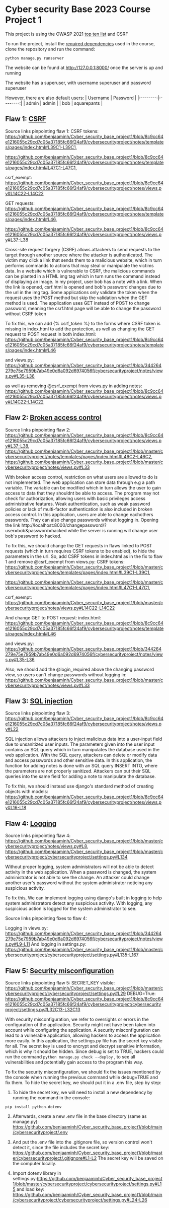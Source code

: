 # Cyber security Base 2023 Course Project 1
This project is using the OWASP 2021 [top ten list](https://owasp.org/www-project-top-ten/) and CSRF

To run the project, install the [required dependencies](https://cybersecuritybase.mooc.fi/installation-guide) used in the course, clone the repository and run the command:

```
python manage.py runserver
```
The website can be found at http://127.0.0.1:8000/ once the server is up and running

The website has a superuser, with username superuser and password superuser

However, there are also default users:
   | Username | Password |
   |:--------:|:--------:|
   | admin    | admin |
   | bob   | squarepants |

## Flaw 1: [CSRF](https://cybersecuritybase.mooc.fi/module-2.3/1-security)
Source links pinpointing flaw 1:
CSRF tokens: https://github.com/benjaaminh/Cyber_security_base_project1/blob/8c9cc64e1216055c29cd7c05a37185fc66f24af9/cybersecurityproject/notes/templates/pages/index.html#L39C1-L39C1, 

https://github.com/benjaaminh/Cyber_security_base_project1/blob/8c9cc64e1216055c29cd7c05a37185fc66f24af9/cybersecurityproject/notes/templates/pages/index.html#L47C1-L47C1,

csrf_exempt: https://github.com/benjaaminh/Cyber_security_base_project1/blob/8c9cc64e1216055c29cd7c05a37185fc66f24af9/cybersecurityproject/notes/views.py#L14C22-L14C22 

GET requests: https://github.com/benjaaminh/Cyber_security_base_project1/blob/8c9cc64e1216055c29cd7c05a37185fc66f24af9/cybersecurityproject/notes/templates/pages/index.html#L46,

https://github.com/benjaaminh/Cyber_security_base_project1/blob/8c9cc64e1216055c29cd7c05a37185fc66f24af9/cybersecurityproject/notes/views.py#L37-L38

Cross-site request forgery (CSRF) allows attackers to send requests to the target through another source where the attacker is authenticated. The victim may click a link that sends them to a malicious website, which in turn performs commands to actions that may steal or manipulate the victims data. In a website which is vulnerable to CSRF, the malicious commands can be planted in a HTML img tag which in turn runs the command instead of displaying an image. In my project, user bob has a note with a link. When the link is opened, csrf.html is opened and bob's password changes due to the url in the img tag. Some applications only validate the token when the request uses the POST method but skip the validation when the GET method is used. The application uses GET instead of POST to change password, meaning the csrf.html page will be able to change the password without CSRF token

To fix this, we can add {% csrf_token %} to the forms where CSRF token is missing in index.html to add the protection, as well as changing the GET request to POST request in both index.html: 
https://github.com/benjaaminh/Cyber_security_base_project1/blob/8c9cc64e1216055c29cd7c05a37185fc66f24af9/cybersecurityproject/notes/templates/pages/index.html#L46


and views.py: https://github.com/benjaaminh/Cyber_security_base_project1/blob/344264279e75e7959b7ab49e0d6a092d6974056f/cybersecurityproject/notes/views.py#L35-L36

as well as removing @csrf_exempt from views.py in adding notes: https://github.com/benjaaminh/Cyber_security_base_project1/blob/8c9cc64e1216055c29cd7c05a37185fc66f24af9/cybersecurityproject/notes/views.py#L14C22-L14C22 


## Flaw 2: [Broken access control](https://owasp.org/Top10/A01_2021-Broken_Access_Control/)
Source links pinpointing flaw 2: https://github.com/benjaaminh/Cyber_security_base_project1/blob/8c9cc64e1216055c29cd7c05a37185fc66f24af9/cybersecurityproject/notes/views.py#L37-L38, 
https://github.com/benjaaminh/Cyber_security_base_project1/blob/master/cybersecurityproject/notes/templates/pages/index.html#L46C2-L46C2, 
https://github.com/benjaaminh/Cyber_security_base_project1/blob/master/cybersecurityproject/notes/views.py#L33 

With broken access control, restriction on what users are allowed to do is not implemented. The web application can store data through e.g a path variable. The variable can be modified which in turn allows the user to gain access to data that they shouldnt be able to access. The program may not check for authorization, allowing users with basic privileges access administrative features. Weak authentication, such as weak password policies or lack of multi-factor authentication is also included in broken access control. In this application, users are able to change eachothers passwords. They can also change passwords without logging in. Opening the link http://localhost:8000/changepassword/?user=bob&password=hacked while the server is running will change user bob's password to hacked. 

To fix this, we should change the GET requests in flaws linked to POST requests (which in turn requires CSRF tokens to be enabled), to hide the parameters in the url. So, add CSRF tokens in index.html as in the fix to flaw 1 and remove @csrf_exempt from views.py: 
CSRF tokens: https://github.com/benjaaminh/Cyber_security_base_project1/blob/master/cybersecurityproject/notes/templates/pages/index.html#L39C1-L39C1, 

https://github.com/benjaaminh/Cyber_security_base_project1/blob/master/cybersecurityproject/notes/templates/pages/index.html#L47C1-L47C1,

csrf_exempt: https://github.com/benjaaminh/Cyber_security_base_project1/blob/master/cybersecurityproject/notes/views.py#L14C22-L14C22 

And change GET to POST request: 
index.html: 
https://github.com/benjaaminh/Cyber_security_base_project1/blob/8c9cc64e1216055c29cd7c05a37185fc66f24af9/cybersecurityproject/notes/templates/pages/index.html#L46


and views.py: https://github.com/benjaaminh/Cyber_security_base_project1/blob/344264279e75e7959b7ab49e0d6a092d6974056f/cybersecurityproject/notes/views.py#L35-L36 

Also, we should add the @login_required above the changing password view, so users can't change passwords without logging in: https://github.com/benjaaminh/Cyber_security_base_project1/blob/master/cybersecurityproject/notes/views.py#L33 

## Flaw 3: [SQL injection](https://owasp.org/Top10/A03_2021-Injection/)
Source links pinpointing flaw 3: https://github.com/benjaaminh/Cyber_security_base_project1/blob/8c9cc64e1216055c29cd7c05a37185fc66f24af9/cybersecurityproject/notes/views.py#L22 

SQL injection allows attackers to inject malicious data into a user-input field due to unsanitized user inputs. The parameters given into the user input contains an SQL query which in turn manipulates the database used in the web application. With the SQL query, attackers can delete or modify data and access passwords and other sensitive data. In this application, the function for adding notes is done with an SQL query INSERT INTO, where the parameters are not properly sanitized. Attackers can put their SQL queries into the same field for adding a note to manipulate the database.

To fix this, we should instead use django's standard method of creating objects with models: 
https://github.com/benjaaminh/Cyber_security_base_project1/blob/8c9cc64e1216055c29cd7c05a37185fc66f24af9/cybersecurityproject/notes/views.py#L16-L18



## Flaw 4: [Logging](https://owasp.org/Top10/A09_2021-Security_Logging_and_Monitoring_Failures/)

Source links pinpointing flaw 4: https://github.com/benjaaminh/Cyber_security_base_project1/blob/master/cybersecurityproject/notes/views.py#L8, 
https://github.com/benjaaminh/Cyber_security_base_project1/blob/master/cybersecurityproject/cybersecurityproject/settings.py#L134 

Without proper logging, system administrators will not be able to detect activity in the web application. When a password is changed, the system administrator is not able to see the change. An attacker could change another user's password without the system administrator noticing any suspicious activity. 

To fix this, We can implement logging using django's built in logging to help system administrators detect any suspicious activity. With logging, any suspicious action is logged for the system administrator to see. 

Source links pinpointing fixes to flaw 4:

Logging in views.py: https://github.com/benjaaminh/Cyber_security_base_project1/blob/344264279e75e7959b7ab49e0d6a092d6974056f/cybersecurityproject/notes/views.py#L9-L11 
And logging in settings.py: 
https://github.com/benjaaminh/Cyber_security_base_project1/blob/master/cybersecurityproject/cybersecurityproject/settings.py#L135-L167 

## Flaw 5: [Security misconfiguration](https://owasp.org/Top10/A05_2021-Security_Misconfiguration/)

Source links pinpointing flaw 5: 
SECRET_KEY visible: https://github.com/benjaaminh/Cyber_security_base_project1/blob/master/cybersecurityproject/cybersecurityproject/settings.py#L29 
DEBUG=True: https://github.com/benjaaminh/Cyber_security_base_project1/blob/8c9cc64e1216055c29cd7c05a37185fc66f24af9/cybersecurityproject/cybersecurityproject/settings.py#L32C13-L32C13 

With security misconfiguration, we refer to oversights or errors in the configuration of the application. Security might not have been taken into account while configuring the application. A security misconfiguration can lead to a vulnerable application, allowing hackers to access the application more easily. In this application, 
the settings.py file has the secret key visible for all. The secret key is used to encrypt and decrypt sensitive information, which is why it should be hidden. Since debug is set to TRUE, hackers could run the command
```python manage.py check --deploy``` , to see all vulnerabilities and potentially gain access to the program this way. 

To fix the security misconfiguration, we should fix the issues mentioned by the console when running the previous command while debug=TRUE and fix them. To hide the secret key, we should put it in a .env file, step by step:  

1. To hide the secret key, we will need to install a new dependency by running the command in the console: 

```pip install python-dotenv```

2. Afterwards, create a new .env file in the base directory (same as manage.py): https://github.com/benjaaminh/Cyber_security_base_project1/blob/main/cybersecurityproject/.env

3. And put the .env file into the .gitignore file, so version control won't detect it, since the file includes the secret key: https://github.com/benjaaminh/Cyber_security_base_project1/blob/master/cybersecurityproject/.gitignore#L1-L2 The secret key will be saved on the computer locally. 


4. Import dotenv library in settings.py:https://github.com/benjaaminh/Cyber_security_base_project1/blob/master/cybersecurityproject/cybersecurityproject/settings.py#L15 
and load key: https://github.com/benjaaminh/Cyber_security_base_project1/blob/main/cybersecurityproject/cybersecurityproject/settings.py#L24-L26

